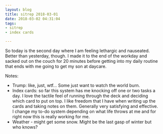 ```yaml
---
layout: blog
title: sitrep 2018-03-01
date: 2018-03-02 04:31:04
tags:
- sitrep
- index cards

---
```


So today is the second day where I am feeling lethargic and nauseated. Better than yesterday, though. I made it to the end of the workday and sacked out on the couch for 20 minutes before getting into my daily routine that ends with me going to get my son at daycare. 

Notes:

* Trump: like, just, wtf... Some just want to watch the world burn.
* Index cards: so far this system has me knocking off one or two tasks a day. I love the tactile feel of running through the deck and deciding which card to put on top. I like freedom that I have when writing up the cards and taking notes on them. Generally very satisfying and effective. I change my to-do system depending on what life throws at me and for right now this is really working for me. 
* Weather - might get some snow. Might be the last gasp of winter but who knows?